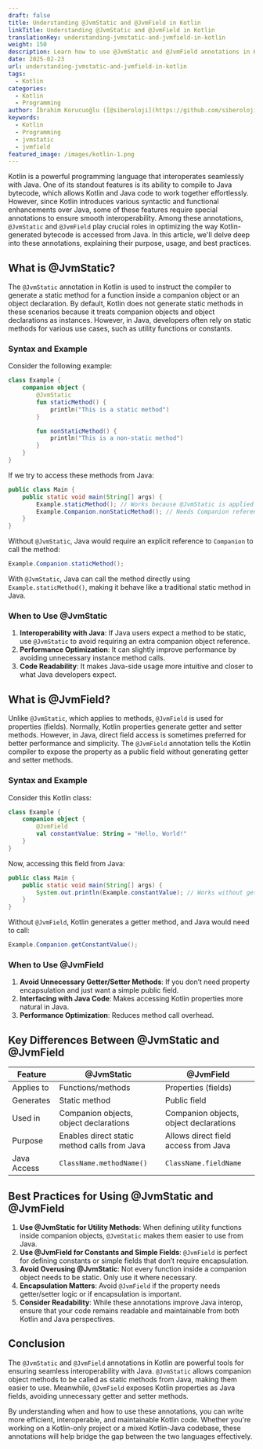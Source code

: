 ```yaml
---
draft: false
title: Understanding @JvmStatic and @JvmField in Kotlin
linkTitle: Understanding @JvmStatic and @JvmField in Kotlin
translationKey: understanding-jvmstatic-and-jvmfield-in-kotlin
weight: 150
description: Learn how to use @JvmStatic and @JvmField annotations in Kotlin to optimize Java interop and improve code readability.
date: 2025-02-23
url: understanding-jvmstatic-and-jvmfield-in-kotlin
tags:
  - Kotlin
categories:
  - Kotlin
  - Programming
author: İbrahim Korucuoğlu ([@siberoloji](https://github.com/siberoloji))
keywords:
  - Kotlin
  - Programming
  - jvmstatic
  - jvmfield
featured_image: /images/kotlin-1.png
---
```


Kotlin is a powerful programming language that interoperates seamlessly with Java. One of its standout features is its ability to compile to Java bytecode, which allows Kotlin and Java code to work together effortlessly. However, since Kotlin introduces various syntactic and functional enhancements over Java, some of these features require special annotations to ensure smooth interoperability. Among these annotations, `@JvmStatic` and `@JvmField` play crucial roles in optimizing the way Kotlin-generated bytecode is accessed from Java. In this article, we'll delve deep into these annotations, explaining their purpose, usage, and best practices.

## What is @JvmStatic?

The `@JvmStatic` annotation in Kotlin is used to instruct the compiler to generate a static method for a function inside a companion object or an object declaration. By default, Kotlin does not generate static methods in these scenarios because it treats companion objects and object declarations as instances. However, in Java, developers often rely on static methods for various use cases, such as utility functions or constants.

### Syntax and Example

Consider the following example:

```kotlin
class Example {
    companion object {
        @JvmStatic
        fun staticMethod() {
            println("This is a static method")
        }

        fun nonStaticMethod() {
            println("This is a non-static method")
        }
    }
}
```

If we try to access these methods from Java:

```java
public class Main {
    public static void main(String[] args) {
        Example.staticMethod(); // Works because @JvmStatic is applied
        Example.Companion.nonStaticMethod(); // Needs Companion reference
    }
}
```

Without `@JvmStatic`, Java would require an explicit reference to `Companion` to call the method:

```java
Example.Companion.staticMethod();
```

With `@JvmStatic`, Java can call the method directly using `Example.staticMethod()`, making it behave like a traditional static method in Java.

### When to Use @JvmStatic

1. **Interoperability with Java**: If Java users expect a method to be static, use `@JvmStatic` to avoid requiring an extra companion object reference.
2. **Performance Optimization**: It can slightly improve performance by avoiding unnecessary instance method calls.
3. **Code Readability**: It makes Java-side usage more intuitive and closer to what Java developers expect.

## What is @JvmField?

Unlike `@JvmStatic`, which applies to methods, `@JvmField` is used for properties (fields). Normally, Kotlin properties generate getter and setter methods. However, in Java, direct field access is sometimes preferred for better performance and simplicity. The `@JvmField` annotation tells the Kotlin compiler to expose the property as a public field without generating getter and setter methods.

### Syntax and Example

Consider this Kotlin class:

```kotlin
class Example {
    companion object {
        @JvmField
        val constantValue: String = "Hello, World!"
    }
}
```

Now, accessing this field from Java:

```java
public class Main {
    public static void main(String[] args) {
        System.out.println(Example.constantValue); // Works without getter method
    }
}
```

Without `@JvmField`, Kotlin generates a getter method, and Java would need to call:

```java
Example.Companion.getConstantValue();
```

### When to Use @JvmField

1. **Avoid Unnecessary Getter/Setter Methods**: If you don’t need property encapsulation and just want a simple public field.
2. **Interfacing with Java Code**: Makes accessing Kotlin properties more natural in Java.
3. **Performance Optimization**: Reduces method call overhead.

## Key Differences Between @JvmStatic and @JvmField

| Feature         | @JvmStatic                                      | @JvmField                                   |
|---------------|--------------------------------|--------------------------------|
| Applies to   | Functions/methods | Properties (fields) |
| Generates    | Static method | Public field |
| Used in      | Companion objects, object declarations | Companion objects, object declarations |
| Purpose      | Enables direct static method calls from Java | Allows direct field access from Java |
| Java Access  | `ClassName.methodName()` | `ClassName.fieldName` |

## Best Practices for Using @JvmStatic and @JvmField

1. **Use @JvmStatic for Utility Methods**: When defining utility functions inside companion objects, `@JvmStatic` makes them easier to use from Java.
2. **Use @JvmField for Constants and Simple Fields**: `@JvmField` is perfect for defining constants or simple fields that don’t require encapsulation.
3. **Avoid Overusing @JvmStatic**: Not every function inside a companion object needs to be static. Only use it where necessary.
4. **Encapsulation Matters**: Avoid `@JvmField` if the property needs getter/setter logic or if encapsulation is important.
5. **Consider Readability**: While these annotations improve Java interop, ensure that your code remains readable and maintainable from both Kotlin and Java perspectives.

## Conclusion

The `@JvmStatic` and `@JvmField` annotations in Kotlin are powerful tools for ensuring seamless interoperability with Java. `@JvmStatic` allows companion object methods to be called as static methods from Java, making them easier to use. Meanwhile, `@JvmField` exposes Kotlin properties as Java fields, avoiding unnecessary getter and setter methods.

By understanding when and how to use these annotations, you can write more efficient, interoperable, and maintainable Kotlin code. Whether you're working on a Kotlin-only project or a mixed Kotlin-Java codebase, these annotations will help bridge the gap between the two languages effectively.
